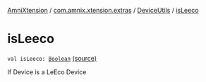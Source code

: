 [AmniXtension](../../index.md) / [com.amnix.xtension.extras](../index.md) / [DeviceUtils](index.md) / [isLeeco](./is-leeco.md)

# isLeeco

`val isLeeco: `[`Boolean`](https://kotlinlang.org/api/latest/jvm/stdlib/kotlin/-boolean/index.html) [(source)](https://github.com/AmniX/AmniXTension/tree/master/AmniXtension/src/main/java/com/amnix/xtension/extras/DeviceUtils.kt#L69)

If Device is a LeEco Device

